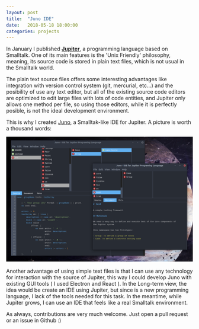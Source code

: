 ```yaml
---
layout: post
title:  "Juno IDE"
date:   2018-05-18 18:00:00
categories: projects
---
```


In January I published **[Jupiter](https://github.com/davidarias/Jupiter)**,
a programming language based on Smalltalk. One of its main features
is the 'Unix Friendly' philosophy, meaning, its source code is stored in plain text files, which is
not usual in the Smalltalk world.

The plain text source files offers some interesting advantages like
integration with version control system (git, mercurial, etc...) and the posibility
of use any text editor, but all of the existing source code editors are optimized to
edit large files with lots of code entities, and Jupiter only allows one method
per file, so using those editors, while it is perfectly posible, is not the ideal
development environment.

This is why I created [Juno](https://github.com/davidarias/juno), a Smalltak-like IDE for Jupiter.
A picture is worth a thousand words:

![screenshot](https://raw.githubusercontent.com/davidarias/juno/master/Screenshot.png)

Another advantage of using simple text files is that I can use any technology for interaction with
the source of Jupiter, this way I could develop Juno with existing GUI tools ( I used Electron
and React ). In the Long-term view, the idea would be create an IDE using Jupiter, but since is a new
programming language, I lack of the tools needed for this task. In the meantime, while Jupiter grows,
I can use an IDE that feels like a real Smalltalk environment.

As always, contributions are very much welcome. Just open a pull request or an issue in Github :)
